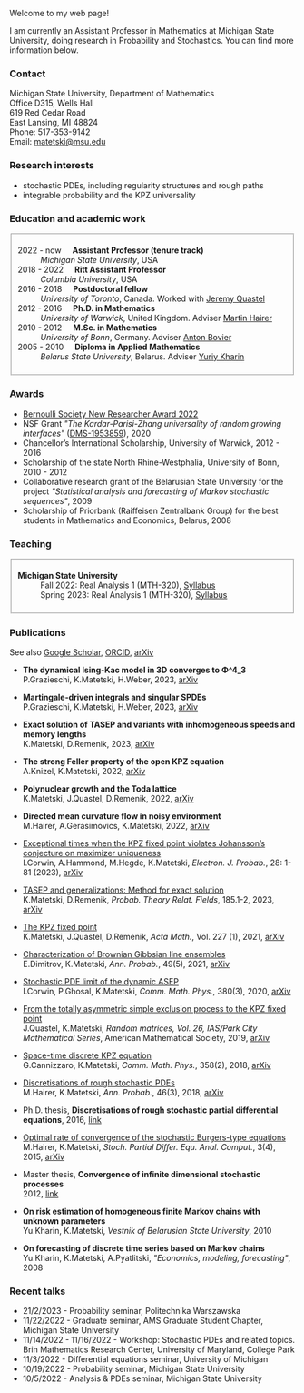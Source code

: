 Welcome to my web page! 

I am currently an Assistant Professor in Mathematics at Michigan State University, doing research in Probability and Stochastics. You can find more information below.

### Contact

Michigan State University, Department of Mathematics <br/>
Office D315, Wells Hall <br/>
619 Red Cedar Road <br/>
East Lansing, MI 48824 <br/>
Phone: 517-353-9142 <br/>
Email: <matetski@msu.edu>

### Research interests

- stochastic PDEs, including regularity structures and rough paths
- integrable probability and the KPZ universality

### Education and academic work

<!-- (download full <a href="/Matetski_CV.pdf">CV</a>) -->
<fieldset>
	<dl>
		<dt>2022 - now &nbsp;&nbsp;&nbsp; <strong>Assistant Professor (tenure track)</strong></dt>
			<dd> <em>Michigan State University</em>, USA </dd>
		<dt>2018 - 2022 &nbsp;&nbsp;&nbsp; <strong>Ritt Assistant Professor</strong></dt>
			<dd> <em>Columbia University</em>, USA </dd>
		<dt>2016 - 2018 &nbsp;&nbsp;&nbsp; <strong>Postdoctoral fellow</strong></dt>
			<dd><em>University of Toronto</em>, Canada. Worked with <a href="http://www.math.toronto.edu/quastel/">Jeremy Quastel</a></dd>
		<dt>2012 - 2016 &nbsp;&nbsp;&nbsp; <strong>Ph.D. in Mathematics</strong></dt>
			<dd><em>University of Warwick</em>, United Kingdom. Adviser <a href="http://www.hairer.org">Martin Hairer</a></dd>
		<dt>2010 - 2012 &nbsp;&nbsp;&nbsp; <strong>M.Sc. in Mathematics</strong></dt>
			<dd><em>University of Bonn</em>, Germany. Adviser <a href="https://wt.iam.uni-bonn.de/bovier/home/">Anton Bovier</a></dd>
		<dt>2005 - 2010 &nbsp;&nbsp;&nbsp; <strong>Diploma in Applied Mathematics</strong></dt>
			<dd><em>Belarus State University</em>, Belarus. Adviser <a href="http://apmi.bsu.by/en/staff/yuriy-kharin.html">Yuriy Kharin</a></dd>
	</dl>
</fieldset>

### Awards
- [Bernoulli Society New Researcher Award 2022](http://www.bernoulli-society.org/news/37-general-announcement/324-bernoulli-society-new-researcher-award-2023)
- NSF Grant _"The Kardar-Parisi-Zhang universality of random growing interfaces"_ ([DMS-1953859](https://www.nsf.gov/awardsearch/showAward?AWD_ID=1953859&HistoricalAwards=false)), 2020
- Chancellor’s International Scholarship, University of Warwick, 2012 - 2016
- Scholarship of the state North Rhine-Westphalia, University of Bonn, 2010 - 2012
- Collaborative research grant of the Belarusian State University for the project _"Statistical analysis and forecasting
of Markov stochastic sequences"_, 2009
- Scholarship of Priorbank (Raiffeisen Zentralbank Group) for the best students in Mathematics and Economics, Belarus, 2008

### Teaching

<fieldset>
	<dl>
		<dt><strong>Michigan State University</strong></dt>
			<dd> Fall 2022: Real Analysis 1 (MTH-320), <a href="https://www.dropbox.com/s/a5dlnzd8siol3k2/mth320_syllabus_fs22.pdf?dl=0">Syllabus</a> </dd>
		<dd> Spring 2023: Real Analysis 1 (MTH-320), <a href="https://www.dropbox.com/s/1tqre18tjrloo8t/mth320_syllabus_ss23.pdf?dl=0">Syllabus</a> </dd>
	</dl>
</fieldset>

<!--#### Columbia University

TBA

#### University of Toronto

TBA

#### Univeristy of Warwick

TBA-->

### Publications

See also [Google Scholar](https://scholar.google.com/citations?user=P5-kSI4AAAAJ&hl=en), [ORCID](https://orcid.org/0000-0002-7314-000X), [arXiv](https://arxiv.org/search/math?searchtype=author&query=Matetski%2C+K)

- __The dynamical Ising-Kac model in 3D converges to Φ^4_3__ <br />
P.Grazieschi, K.Matetski, H.Weber, 2023, [arXiv](https://arxiv.org/abs/2303.10242) <br />

- __Martingale-driven integrals and singular SPDEs__ <br />
P.Grazieschi, K.Matetski, H.Weber, 2023, [arXiv](https://arxiv.org/abs/2303.10245) <br />

- __Exact solution of TASEP and variants with inhomogeneous speeds and memory lengths__ <br />
K.Matetski, D.Remenik, 2023, [arXiv](https://arxiv.org/abs/2301.13739) <br />

- __The strong Feller property of the open KPZ equation__ <br />
A.Knizel, K.Matetski, 2022, [arXiv](https://arxiv.org/abs/2211.04466) <br />

- __Polynuclear growth and the Toda lattice__ <br />
K.Matetski, J.Quastel, D.Remenik, 2022, [arXiv](https://arxiv.org/abs/2209.02643) <br />

- __Directed mean curvature flow in noisy environment__ <br />
M.Hairer, A.Gerasimovics, K.Matetski, 2022, [arXiv](https://arxiv.org/abs/2201.08807) <br />

- [Exceptional times when the KPZ fixed point violates Johansson’s conjecture on maximizer uniqueness](https://projecteuclid.org/journals/electronic-journal-of-probability/volume-28/issue-none/Exceptional-times-when-the-KPZ-fixed-point-violates-Johanssons-conjecture/10.1214/22-EJP898.full) <br />
I.Corwin, A.Hammond, M.Hegde, K.Matetski, _Electron. J. Probab._, 28: 1-81 (2023), [arXiv](https://arxiv.org/abs/2101.04205) <br />

- [TASEP and generalizations: Method for exact solution](https://link.springer.com/article/10.1007/s00440-022-01129-w) <br /> 
K.Matetski, D.Remenik, _Probab. Theory Relat. Fields_, 185.1-2, 2023, [arXiv](https://arxiv.org/abs/2107.07984) <br />

- [The KPZ fixed point](https://www.intlpress.com/site/pub/pages/journals/items/acta/content/vols/0227/0001/a003/index.php) <br />
K.Matetski, J.Quastel, D.Remenik, _Acta Math._, Vol. 227 (1), 2021, [arXiv](https://arxiv.org/abs/1701.00018) <br />

- [Characterization of Brownian Gibbsian line ensembles](https://projecteuclid.org/journals/annals-of-probability/volume-49/issue-5/Characterization-of-Brownian-Gibbsian-line-ensembles/10.1214/21-AOP1513.short) <br /> 
E.Dimitrov, K.Matetski, _Ann. Probab._, 49(5), 2021, [arXiv](https://arxiv.org/abs/2002.00684) <br />

- [Stochastic PDE limit of the dynamic ASEP](https://link.springer.com/article/10.1007%2Fs00220-020-03905-y) <br />
I.Corwin, P.Ghosal, K.Matetski, _Comm. Math. Phys._, 380(3), 2020, [arXiv](https://arxiv.org/abs/1906.04069) <br />

- [From the totally asymmetric simple exclusion process to the KPZ fixed point](https://bookstore-ams-org.ezproxy.cul.columbia.edu/pcms-26/) <br />
J.Quastel, K.Matetski, _Random matrices, Vol. 26, IAS/Park City Mathematical Series_, American Mathematical Society,
2019, [arXiv](https://arxiv.org/abs/1710.02635) <br />

- [Space-time discrete KPZ equation](https://link.springer.com/article/10.1007/s00220-018-3089-9) <br />
G.Cannizzaro, K.Matetski, _Comm. Math. Phys._, 358(2), 2018, [arXiv](https://arxiv.org/abs/1611.09719)<br />

- [Discretisations of rough stochastic PDEs](https://projecteuclid.org/journals/annals-of-probability/volume-46/issue-3/Discretisations-of-rough-stochastic-PDEs/10.1214/17-AOP1212.full) <br />
M.Hairer, K.Matetski, _Ann. Probab._, 46(3), 2018, [arXiv](https://arxiv.org/abs/1511.06937) <br />

- Ph.D. thesis, __Discretisations of rough stochastic partial differential equations__, 2016, [link](http://wrap.warwick.ac.uk/81460/)<br />

- [Optimal rate of convergence of the stochastic Burgers-type equations](https://link.springer.com/article/10.1007%2Fs40072-015-0067-5) <br />
M.Hairer, K.Matetski, _Stoch. Partial Differ. Equ. Anal. Comput._, 3(4), 2015, [arXiv](https://arxiv.org/abs/1504.05134) <br />

- Master thesis, __Convergence of infinite dimensional stochastic processes__ <br />
2012, [link](https://bonnus.ulb.uni-bonn.de/SummonRecord/FETCH-bonn_catalog_36708172) <br />

- __On risk estimation of homogeneous finite Markov chains with unknown parameters__ <br />
Yu.Kharin, K.Matetski, _Vestnik of Belarusian State University_, 2010 <br />

- __On forecasting of discrete time series based on Markov chains__ <br />
Yu.Kharin, K.Matetski, A.Pyatlitski, _"Economics, modeling, forecasting"_, 2008 <br />

### Recent talks

- 21/2/2023 - Probability seminar, Politechnika Warszawska
- 11/22/2022 - Graduate seminar, AMS Graduate Student Chapter, Michigan State University
- 11/14/2022 - 11/16/2022 - Workshop: Stochastic PDEs and related topics. Brin Mathematics Research Center, University of Maryland, College Park
- 11/3/2022 - Differential equations seminar, University of Michigan
- 10/19/2022 - Probability seminar, Michigan State University
- 10/5/2022 - Analysis & PDEs seminar, Michigan State University
